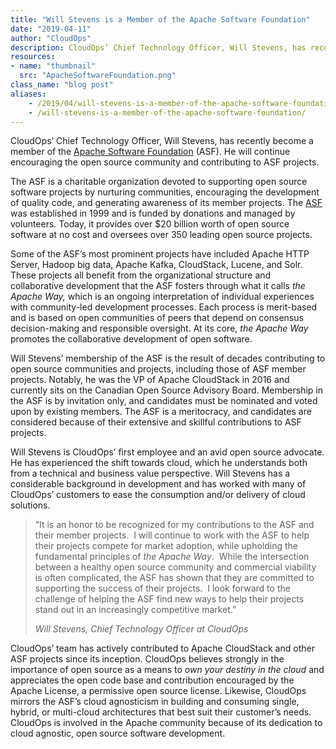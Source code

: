 ```yaml
---
title: "Will Stevens is a Member of the Apache Software Foundation"
date: "2019-04-11"
author: "CloudOps"
description: CloudOps’ Chief Technology Officer, Will Stevens, has recently become a member of the Apache Software Foundation (ASF).
resources:
- name: "thumbnail"
  src: "ApacheSoftwareFoundation.png"
class_name: "blog post"
aliases:
    - /2019/04/will-stevens-is-a-member-of-the-apache-software-foundation/
    - /will-stevens-is-a-member-of-the-apache-software-foundation/
---
```


<p>CloudOps’ Chief Technology Officer, Will Stevens, has recently become a member of the <a href="https://www.apache.org/">Apache Software Foundation</a> (ASF). He will continue encouraging the open source community and contributing to ASF projects.</p><p>The ASF is a charitable organization devoted to supporting open source software projects by nurturing communities, encouraging the development of quality code, and generating awareness of its member projects. The <a href="https://www.eweek.com/development/the-apache-software-foundation-continues-to-grow-open-source-software">ASF</a> was established in 1999 and is funded by donations and managed by volunteers. Today, it provides over $20 billion worth of open source software at no cost and oversees over 350 leading open source projects.</p><p>Some of the ASF’s most prominent projects have included Apache HTTP Server, Hadoop big data, Apache Kafka, CloudStack, Lucene, and Solr. These projects all benefit from the organizational structure and collaborative development that the ASF fosters through what it calls <em>the Apache Way, </em>which is an ongoing interpretation of individual experiences with community-led development processes. Each process is merit-based and is based on open communities of peers that depend on consensus decision-making and responsible oversight. At its core, <em>the Apache Way </em>promotes the collaborative development of open software.</p><p>Will Stevens’ membership of the ASF is the result of decades contributing to open source communities and projects, including those of ASF member projects. Notably, he was the VP of Apache CloudStack in 2016 and currently sits on the Canadian Open Source Advisory Board. Membership in the ASF is by invitation only, and candidates must be nominated and voted upon by existing members. The ASF is a meritocracy, and candidates are considered because of their extensive and skillful contributions to ASF projects.</p><p>Will Stevens is CloudOps’ first employee and an avid open source advocate. He has experienced the shift towards cloud, which he understands both from a technical and business value perspective. Will Stevens has a considerable background in development and has worked with many of CloudOps’ customers to ease the consumption and/or delivery of cloud solutions.</p><blockquote class="wp-block-quote"><p>“It is an honor to be recognized for my contributions to the ASF and their member projects. &nbsp;I will continue to work with the ASF to help their projects compete for market adoption, while upholding the fundamental principles of <em>the Apache Way</em>. &nbsp;While the intersection between a healthy open source community and commercial viability is often complicated, the ASF has shown that they are committed to supporting the success of their projects. &nbsp;I look forward to the challenge of helping the ASF find new ways to help their projects stand out in an increasingly competitive market.”</p><p><cite>Will Stevens, Chief Technology Officer at CloudOps</cite></p></blockquote><p>CloudOps’ team has actively contributed to Apache CloudStack and other ASF projects since its inception. CloudOps believes strongly in the importance of open source as a means to <em>own your destiny in the cloud </em>and appreciates the open code base and contribution encouraged by the Apache License, a permissive open source license. Likewise, CloudOps mirrors the ASF’s cloud agnosticism in building and consuming single, hybrid, or multi-cloud architectures that best suit their customer’s needs. CloudOps is involved in the Apache community because of its dedication to cloud agnostic, open source software development.</p>
